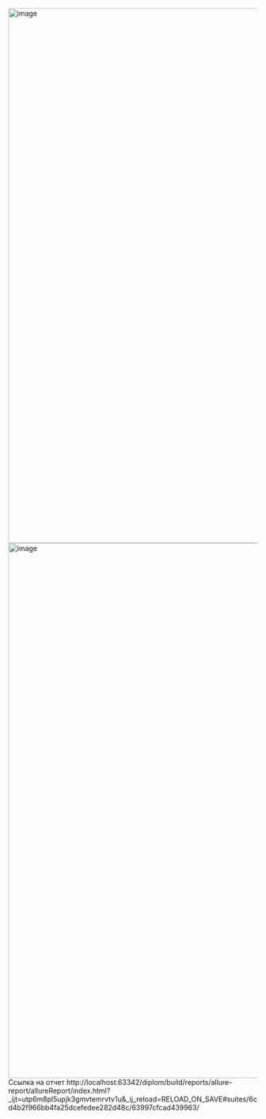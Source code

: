 <img width="1920" height="1080" alt="image" src="https://github.com/user-attachments/assets/3a23e191-c0ac-4524-88e6-b192ea1fe6f4" />
<img width="1920" height="1080" alt="image" src="https://github.com/user-attachments/assets/7e7bc780-7d40-40ba-85fb-5aaebe70f552" />
Ссылка на отчет http://localhost:63342/diplom/build/reports/allure-report/allureReport/index.html?_ijt=utp6m8pl5upjk3gmvtemrvtv1u&_ij_reload=RELOAD_ON_SAVE#suites/6cd4b2f966bb4fa25dcefedee282d48c/63997cfcad439963/
